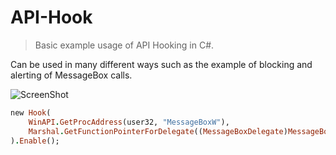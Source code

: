 # API-Hook

> Basic example usage of API Hooking in C#.

Can be used in many different ways such as the example of blocking and alerting of MessageBox calls.

![ScreenShot](https://media.discordapp.net/attachments/1005173005426634802/1007318775504326676/unknown.png)

```ruby
new Hook(
    WinAPI.GetProcAddress(user32, "MessageBoxW"),
    Marshal.GetFunctionPointerForDelegate((MessageBoxDelegate)MessageBox)
).Enable();
```
